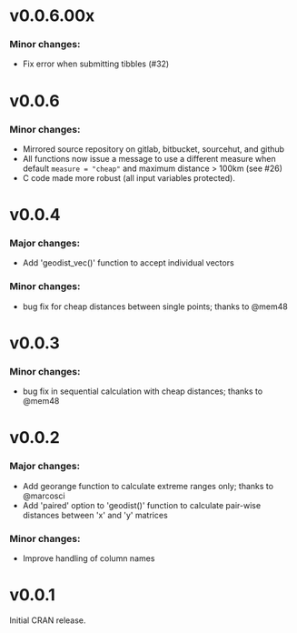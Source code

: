 # v0.0.6.00x

### Minor changes:

- Fix error when submitting tibbles (#32)


# v0.0.6

### Minor changes:

- Mirrored source repository on gitlab, bitbucket, sourcehut, and github
- All functions now issue a message to use a different measure when default
  `measure = "cheap"` and maximum distance > 100km (see #26)
- C code made more robust (all input variables protected).

# v0.0.4

### Major changes:

- Add 'geodist_vec()' function to accept individual vectors

### Minor changes:

- bug fix for cheap distances between single points; thanks to @mem48

# v0.0.3

### Minor changes:

- bug fix in sequential calculation with cheap distances; thanks to @mem48

# v0.0.2

### Major changes:

- Add georange function to calculate extreme ranges only; thanks to @marcosci
- Add 'paired' option to 'geodist()' function to calculate pair-wise distances
  between 'x' and 'y' matrices

### Minor changes:

- Improve handling of column names


# v0.0.1

Initial CRAN release.
